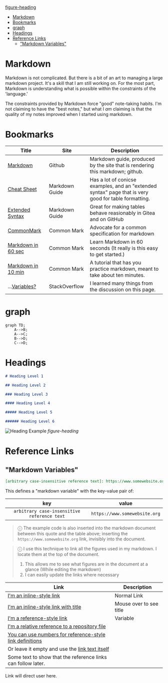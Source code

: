 [figure-heading](.project/_images-for-notes/)

- [Markdown](#markdown)
- [Bookmarks](#bookmarks)
- [graph](#graph)
- [Headings](#headings)
- [Reference Links](#reference-links)
  - ["Markdown Variables"](#markdown-variables)

# Markdown

Markdown is not complicated. But there is a bit of an art to managing a large markdown project. It's a skill that I am still working on. For the most part, Markdown is understanding what is possible within the constraints of the 'language.'

The constraints provided by Markdown force "good" note-taking habits. I'm not claiming to have the "best notes," but what I _am_ claiming is that the quality of my notes improved when I started using markdown.

# Bookmarks

| Title                                                                                                                                                          | Site           | Description                                                                                          |
| -------------------------------------------------------------------------------------------------------------------------------------------------------------- | -------------- | ---------------------------------------------------------------------------------------------------- |
| [Markdown](https://docs.github.com/en/get-started/writing-on-github/getting-started-with-writing-and-formatting-on-github/basic-writing-and-formatting-syntax) | Github         | Markdown guide, produced by the site that is rendering this markdown; github.                        |
| [Cheat Sheet](https://www.markdownguide.org/cheat-sheet/)                                                                                                      | Markdown Guide | Has a lot of conicse examples, and an "extended syntax" page that is very good for table formatting. |
| [Extended Syntax](https://www.markdownguide.org/cheat-sheet/)                                                                                                  | Markdown Guide | Great for making tables behave reasionably in Gitea and on GitHub                                    |
| [CommonMark](https://commonmark.org/)                                                                                                                          | Common Mark    | Advocate for a common specification for markdown                                                     |
| [Markdown in 60 sec](https://commonmark.org/help/)                                                                                                             | Common Mark    | Learn Markdown in 60 seconds (It really is this easy to get started.)                                |
| [Markdown in 10 min](https://commonmark.org/help/tutorial/)                                                                                                    | Common Mark    | A tutorial that has you practice markdown, meant to take about ten minutes.                          |
| ...[Variables?](https://stackoverflow.com/questions/24580042/github-markdown-are-macros-and-variables-possible)                                                | StackOverflow  | I learned many things from the discussion on this page.                                              |

# graph

```mermaid
graph TD;
    A-->B;
    A-->C;
    B-->D;
    C-->D;
```

# Headings

```markdown
# Heading Level 1

## Heading Level 2

### Heading Level 3

#### Heading Level 4

##### Heading Level 5

###### Heading Level 6
```

![Heading Example](.project/_images-for-notes/../../markdown/headings.png)
_figure-heading_

# Reference Links

## "Markdown Variables"

```markdown
[arbitrary case-insensitive reference text]: https://www.somewebsite.org
```

This defines a "markdown variable" with the key-value pair of:

|                     key                     |             value             |
| :-----------------------------------------: | :---------------------------: |
| `arbitrary case-insensitive reference text` | `https://www.somewebsite.org` |

[arbitrary case-insensitive reference text]: https://www.somewebsite.org

> ⓘ The example code is also inserted into the markdown document between this quote and the table above; inserting the `https://www.somewebsite.org` link, invisibly into the document.

> ⓘ I use this technique to link all the figures used in my markdown. I locate them at the top of the document.
>
> 1. This allows me to see what figures are in the document at a glance (While editing the markdown)
> 2. I can easily update the links where necessary

| Link                                                                                        | Description             |
| ------------------------------------------------------------------------------------------- | ----------------------- |
| [I'm an inline-style link](https://www.somewebsite.com)                                     | Normal Link             |
| [I'm an inline-style link with title](https://www.somewebsite.com "somewebsite's Homepage") | Mouse over to see title |
| [I'm a reference-style link][Arbitrary case-insensitive reference text]                     | Variable                |
| [I'm a relative reference to a repository file](../blob/master/LICENSE)                     |                         |
| [You can use numbers for reference-style link definitions][1]                               |                         |
| Or leave it empty and use the [link text itself]                                            |                         |
| Some text to show that the reference links can follow later.                                |                         |

Link will direct user here.

[1]: http://somewebsite.org
[link text itself]: http://www.somewebsite.com
